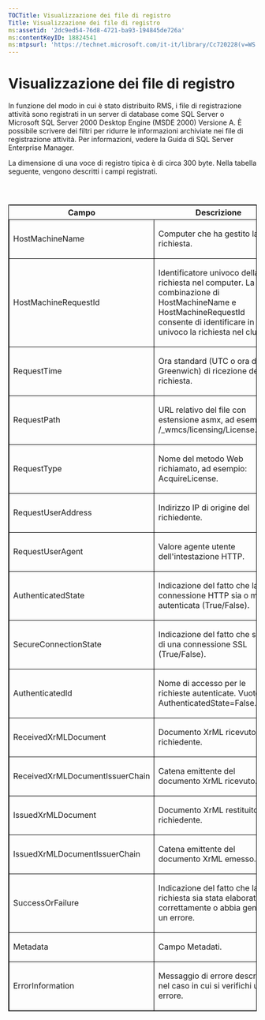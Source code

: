 ```yaml
---
TOCTitle: Visualizzazione dei file di registro
Title: Visualizzazione dei file di registro
ms:assetid: '2dc9ed54-76d8-4721-ba93-194845de726a'
ms:contentKeyID: 18824541
ms:mtpsurl: 'https://technet.microsoft.com/it-it/library/Cc720228(v=WS.10)'
---
```


Visualizzazione dei file di registro
====================================

In funzione del modo in cui è stato distribuito RMS, i file di registrazione attività sono registrati in un server di database come SQL Server o Microsoft SQL Server 2000 Desktop Engine (MSDE 2000) Versione A. È possibile scrivere dei filtri per ridurre le informazioni archiviate nei file di registrazione attività. Per informazioni, vedere la Guida di SQL Server Enterprise Manager.

La dimensione di una voce di registro tipica è di circa 300 byte. Nella tabella seguente, vengono descritti i campi registrati.

###  

<p> </p>
<table style="border:1px solid black;">
<colgroup>
<col width="50%" />
<col width="50%" />
</colgroup>
<thead>
<tr class="header">
<th>Campo</th>
<th>Descrizione</th>
</tr>
</thead>
<tbody>
<tr class="odd">
<td style="border:1px solid black;"><p>HostMachineName</p></td>
<td style="border:1px solid black;"><p>Computer che ha gestito la richiesta.</p></td>
</tr>
<tr class="even">
<td style="border:1px solid black;"><p>HostMachineRequestId</p></td>
<td style="border:1px solid black;"><p>Identificatore univoco della richiesta nel computer. La combinazione di HostMachineName e HostMachineRequestId consente di identificare in modo univoco la richiesta nel cluster.</p></td>
</tr>
<tr class="odd">
<td style="border:1px solid black;"><p>RequestTime</p></td>
<td style="border:1px solid black;"><p>Ora standard (UTC o ora di Greenwich) di ricezione della richiesta.</p></td>
</tr>
<tr class="even">
<td style="border:1px solid black;"><p>RequestPath</p></td>
<td style="border:1px solid black;"><p>URL relativo del file con estensione asmx, ad esempio: /_wmcs/licensing/License.asmx.</p></td>
</tr>
<tr class="odd">
<td style="border:1px solid black;"><p>RequestType</p></td>
<td style="border:1px solid black;"><p>Nome del metodo Web richiamato, ad esempio: AcquireLicense.</p></td>
</tr>
<tr class="even">
<td style="border:1px solid black;"><p>RequestUserAddress</p></td>
<td style="border:1px solid black;"><p>Indirizzo IP di origine del richiedente.</p></td>
</tr>
<tr class="odd">
<td style="border:1px solid black;"><p>RequestUserAgent</p></td>
<td style="border:1px solid black;"><p>Valore agente utente dell'intestazione HTTP.</p></td>
</tr>
<tr class="even">
<td style="border:1px solid black;"><p>AuthenticatedState</p></td>
<td style="border:1px solid black;"><p>Indicazione del fatto che la connessione HTTP sia o meno autenticata (True/False).</p></td>
</tr>
<tr class="odd">
<td style="border:1px solid black;"><p>SecureConnectionState</p></td>
<td style="border:1px solid black;"><p>Indicazione del fatto che si tratti di una connessione SSL (True/False).</p></td>
</tr>
<tr class="even">
<td style="border:1px solid black;"><p>AuthenticatedId</p></td>
<td style="border:1px solid black;"><p>Nome di accesso per le richieste autenticate. Vuoto se AuthenticatedState=False.</p></td>
</tr>
<tr class="odd">
<td style="border:1px solid black;"><p>ReceivedXrMLDocument</p></td>
<td style="border:1px solid black;"><p>Documento XrML ricevuto dal richiedente.</p></td>
</tr>
<tr class="even">
<td style="border:1px solid black;"><p>ReceivedXrMLDocumentIssuerChain</p></td>
<td style="border:1px solid black;"><p>Catena emittente del documento XrML ricevuto.</p></td>
</tr>
<tr class="odd">
<td style="border:1px solid black;"><p>IssuedXrMLDocument</p></td>
<td style="border:1px solid black;"><p>Documento XrML restituito al richiedente.</p></td>
</tr>
<tr class="even">
<td style="border:1px solid black;"><p>IssuedXrMLDocumentIssuerChain</p></td>
<td style="border:1px solid black;"><p>Catena emittente del documento XrML emesso.</p></td>
</tr>
<tr class="odd">
<td style="border:1px solid black;"><p>SuccessOrFailure</p></td>
<td style="border:1px solid black;"><p>Indicazione del fatto che la richiesta sia stata elaborata correttamente o abbia generato un errore.</p></td>
</tr>
<tr class="even">
<td style="border:1px solid black;"><p>Metadata</p></td>
<td style="border:1px solid black;"><p>Campo Metadati.</p></td>
</tr>
<tr class="odd">
<td style="border:1px solid black;"><p>ErrorInformation</p></td>
<td style="border:1px solid black;"><p>Messaggio di errore descrittivo, nel caso in cui si verifichi un errore.</p></td>
</tr>
</tbody>
</table>

